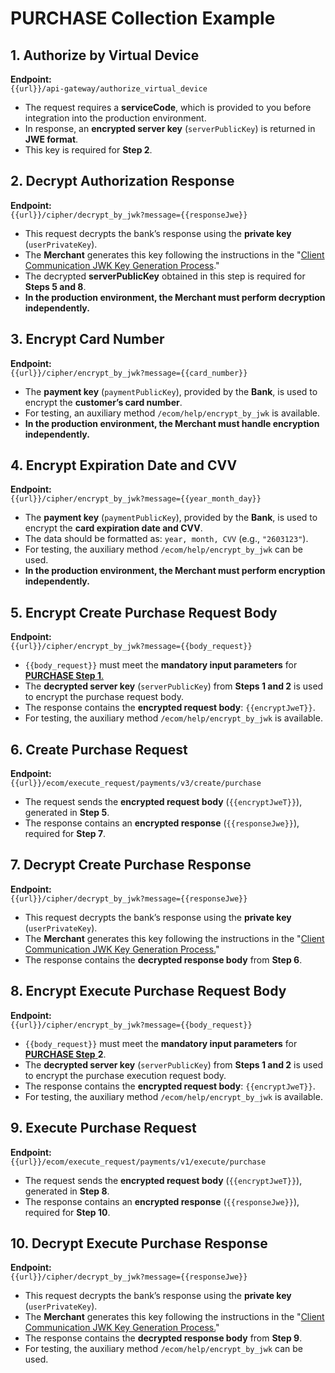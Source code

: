 # PURCHASE Collection Example

## **1. Authorize by Virtual Device**

**Endpoint:**\
`{{url}}/api-gateway/authorize_virtual_device`

* The request requires a **serviceCode**, which is provided to you before integration into the production environment.
* In response, an **encrypted server key** (`serverPublicKey`) is returned in **JWE format**.
* This key is required for **Step 2**.

## **2. Decrypt Authorization Response**

**Endpoint:**\
`{{url}}/cipher/decrypt_by_jwk?message={{responseJwe}}`

* This request decrypts the bank’s response using the **private key** (`userPrivateKey`).
* The **Merchant** generates this key following the instructions in the "[Client Communication JWK Key Generation Process](https://docs.merchant.alb.ua/en/authentication#process-of-generating-client-communication-jwk-keys)."
* The decrypted **serverPublicKey** obtained in this step is required for **Steps 5 and 8**.
* **In the production environment, the Merchant must perform decryption independently.**

## **3. Encrypt Card Number**

**Endpoint:**\
`{{url}}/cipher/encrypt_by_jwk?message={{card_number}}`

* The **payment key** (`paymentPublicKey`), provided by the **Bank**, is used to encrypt the **customer’s card number**.
* For testing, an auxiliary method `/ecom/help/encrypt_by_jwk` is available.
* **In the production environment, the Merchant must handle encryption independently.**

## **4. Encrypt Expiration Date and CVV**

**Endpoint:**\
`{{url}}/cipher/encrypt_by_jwk?message={{year_month_day}}`

* The **payment key** (`paymentPublicKey`), provided by the **Bank**, is used to encrypt the **card expiration date and CVV**.
* The data should be formatted as: `year, month, CVV` (e.g., `"2603123"`).
* For testing, the auxiliary method `/ecom/help/encrypt_by_jwk` can be used.
* **In the production environment, the Merchant must perform encryption independently.**

## **5. Encrypt Create Purchase Request Body**

**Endpoint:**\
`{{url}}/cipher/encrypt_by_jwk?message={{body_request}}`

* `{{body_request}}` must meet the **mandatory input parameters** for [**PURCHASE Step 1**.](https://docs.merchant.alb.ua/en/payment-methods-h2h/purchase/purchase-request-step-1)
* The **decrypted server key** (`serverPublicKey`) from **Steps 1 and 2** is used to encrypt the purchase request body.
* The response contains the **encrypted request body**: `{{encryptJweT}}`.
* For testing, the auxiliary method `/ecom/help/encrypt_by_jwk` is available.

## **6. Create Purchase Request**

**Endpoint:**\
`{{url}}/ecom/execute_request/payments/v3/create/purchase`

* The request sends the **encrypted request body** (`{{encryptJweT}}`), generated in **Step 5**.
* The response contains an **encrypted response** (`{{responseJwe}}`), required for **Step 7**.

## **7. Decrypt Create Purchase Response**

**Endpoint:**\
`{{url}}/cipher/decrypt_by_jwk?message={{responseJwe}}`

* This request decrypts the bank’s response using the **private key** (`userPrivateKey`).
* The **Merchant** generates this key following the instructions in the "[Client Communication JWK Key Generation Process.](https://docs.merchant.alb.ua/en/authentication#process-of-generating-client-communication-jwk-keys)"
* The response contains the **decrypted response body** from **Step 6**.

## **8. Encrypt Execute Purchase Request Body**

**Endpoint:**\
`{{url}}/cipher/encrypt_by_jwk?message={{body_request}}`

* `{{body_request}}` must meet the **mandatory input parameters** for [**PURCHASE Step** ](https://docs.merchant.alb.ua/en/payment-methods-h2h/purchase/purchase-request-step-2)**2**.
* The **decrypted server key** (`serverPublicKey`) from **Steps 1 and 2** is used to encrypt the purchase execution request body.
* The response contains the **encrypted request body**: `{{encryptJweT}}`.
* For testing, the auxiliary method `/ecom/help/encrypt_by_jwk` is available.

## **9. Execute Purchase Request**

**Endpoint:**\
`{{url}}/ecom/execute_request/payments/v1/execute/purchase`

* The request sends the **encrypted request body** (`{{encryptJweT}}`), generated in **Step 8**.
* The response contains an **encrypted response** (`{{responseJwe}}`), required for **Step 10**.

## **10. Decrypt Execute Purchase Response**

**Endpoint:**\
`{{url}}/cipher/decrypt_by_jwk?message={{responseJwe}}`

* This request decrypts the bank’s response using the **private key** (`userPrivateKey`).
* The **Merchant** generates this key following the instructions in the "[Client Communication JWK Key Generation Process.](https://docs.merchant.alb.ua/en/authentication#process-of-generating-client-communication-jwk-keys)"
* The response contains the **decrypted response body** from **Step 9**.
* For testing, the auxiliary method `/ecom/help/encrypt_by_jwk` can be used.


